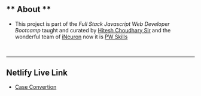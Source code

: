 # 
## ** About **

- This project is part of the *Full Stack Javascript Web Developer Bootcamp* taught and curated by 
[Hitesh Choudhary Sir](https://www.instagram.com/hiteshchoudharyofficial) and the wonderful team of [iNeuron](https://ineuron.ai/) now it is [PW Skills](https://pwskills.com/)

&nbsp;
***
## **Netlify Live Link**
- [Case Convertion](https://case-convertion.netlify.app/)

